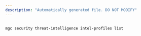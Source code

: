 ```yaml
---
description: "Automatically generated file. DO NOT MODIFY"
---
```


```cli

mgc security threat-intelligence intel-profiles list

```